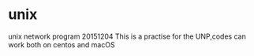 # unix
unix network program
20151204 This is a practise for the UNP,codes can work both on centos and macOS
